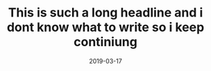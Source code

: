 ---
title: "This is such a long headline and i dont know what to write so i keep continiung"
date: "2019-03-17"
draft: false
path: "/blog/example-title"
---